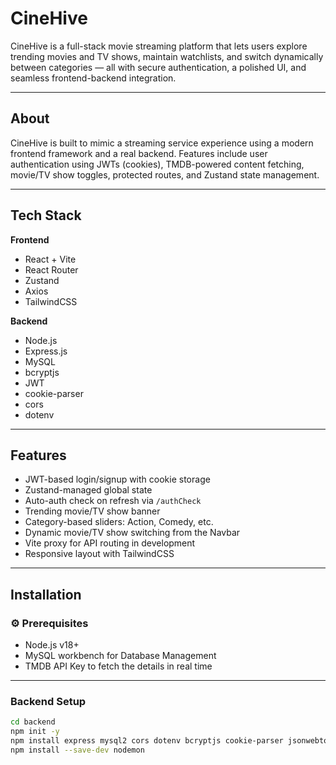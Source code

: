 # CineHive

CineHive is a full-stack movie streaming platform that lets users explore trending movies and TV shows, maintain watchlists, and switch dynamically between categories — all with secure authentication, a polished UI, and seamless frontend-backend integration.

---


## About

CineHive is built to mimic a streaming service experience using a modern frontend framework and a real backend. Features include user authentication using JWTs (cookies), TMDB-powered content fetching, movie/TV show toggles, protected routes, and Zustand state management.

---

## Tech Stack

**Frontend**  
- React + Vite  
- React Router  
- Zustand  
- Axios  
- TailwindCSS

**Backend**  
- Node.js  
- Express.js  
- MySQL  
- bcryptjs  
- JWT  
- cookie-parser  
- cors  
- dotenv

---

## Features

- JWT-based login/signup with cookie storage
- Zustand-managed global state
- Auto-auth check on refresh via `/authCheck`
- Trending movie/TV show banner
- Category-based sliders: Action, Comedy, etc.
- Dynamic movie/TV show switching from the Navbar
- Vite proxy for API routing in development
- Responsive layout with TailwindCSS

---

##  Installation

### ⚙️ Prerequisites

- Node.js v18+
- MySQL workbench for Database Management
- TMDB API Key to fetch the details in real time

---

###  Backend Setup

```bash
cd backend
npm init -y
npm install express mysql2 cors dotenv bcryptjs cookie-parser jsonwebtoken
npm install --save-dev nodemon

